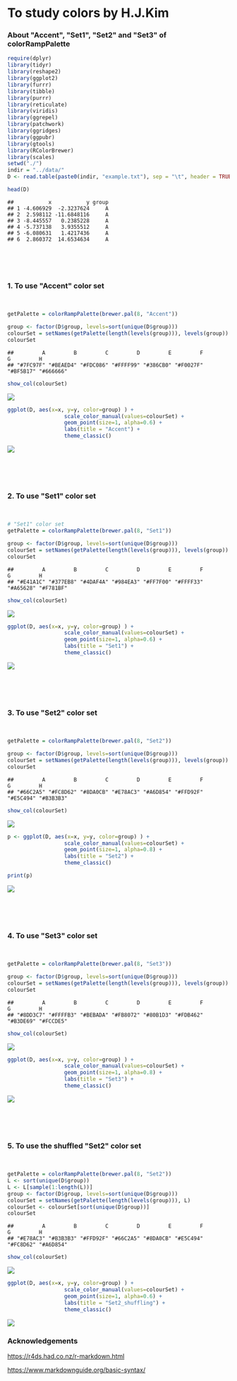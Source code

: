 # To study colors by H.J.Kim

<h3> About "Accent", "Set1", "Set2" and "Set3" of colorRampPalette </h3>

``` r
require(dplyr)
library(tidyr)
library(reshape2)
library(ggplot2)
library(furrr)
library(tibble)
library(purrr)
library(reticulate)
library(viridis)
library(ggrepel)
library(patchwork)
library(ggridges)
library(ggpubr)
library(gtools)
library(RColorBrewer)
library(scales)
setwd("./")
indir = "../data/"
D <- read.table(paste0(indir, "example.txt"), sep = "\t", header = TRUE)
```

``` r
head(D)
```

    ##           x           y group
    ## 1 -4.606929  -2.3237624     A
    ## 2  2.598112 -11.6848116     A
    ## 3 -8.445557   0.2385228     A
    ## 4 -5.737138   3.9355512     A
    ## 5 -6.080631   1.4217436     A
    ## 6  2.860372  14.6534634     A




<br><br><br>
### 1. To use "Accent" color set 
<br>


``` r
getPalette = colorRampPalette(brewer.pal(8, "Accent")) 

group <- factor(D$group, levels=sort(unique(D$group)))
colourSet = setNames(getPalette(length(levels(group))), levels(group))
colourSet
```

    ##         A         B         C         D         E         F         G         H 
    ## "#7FC97F" "#BEAED4" "#FDC086" "#FFFF99" "#386CB0" "#F0027F" "#BF5B17" "#666666"

``` r
show_col(colourSet)
```

![](README_figs/README-unnamed-chunk-5-1.png)<!-- -->

``` r
ggplot(D, aes(x=x, y=y, color=group) ) +
                  scale_color_manual(values=colourSet) +
                  geom_point(size=1, alpha=0.6) +
                  labs(title = "Accent") +        
                  theme_classic()
```

![](README_figs/README-unnamed-chunk-6-1.png)<!-- -->





<br><br><br>
### 2. To use "Set1" color set
<br>


``` r
# "Set1" color set
getPalette = colorRampPalette(brewer.pal(8, "Set1")) 

group <- factor(D$group, levels=sort(unique(D$group)))
colourSet = setNames(getPalette(length(levels(group))), levels(group))
colourSet
```

    ##         A         B         C         D         E         F         G         H 
    ## "#E41A1C" "#377EB8" "#4DAF4A" "#984EA3" "#FF7F00" "#FFFF33" "#A65628" "#F781BF"

``` r
show_col(colourSet)
```

![](README_figs/README-unnamed-chunk-8-1.png)<!-- -->

``` r
ggplot(D, aes(x=x, y=y, color=group) ) +
                  scale_color_manual(values=colourSet) +
                  geom_point(size=1, alpha=0.6) +
                  labs(title = "Set1") +
                  theme_classic() 
```

![](README_figs/README-unnamed-chunk-9-1.png)<!-- -->




<br><br><br>
### 3. To use "Set2" color set 
<br>

``` r
getPalette = colorRampPalette(brewer.pal(8, "Set2")) 

group <- factor(D$group, levels=sort(unique(D$group)))
colourSet = setNames(getPalette(length(levels(group))), levels(group))
colourSet
```

    ##         A         B         C         D         E         F         G         H 
    ## "#66C2A5" "#FC8D62" "#8DA0CB" "#E78AC3" "#A6D854" "#FFD92F" "#E5C494" "#B3B3B3"

``` r
show_col(colourSet)
```

![](README_figs/README-unnamed-chunk-11-1.png)<!-- -->

``` r
p <- ggplot(D, aes(x=x, y=y, color=group) ) +
                  scale_color_manual(values=colourSet) +
                  geom_point(size=1, alpha=0.8) +
                  labs(title = "Set2") +
                  theme_classic()  

print(p)
```

![](README_figs/README-unnamed-chunk-12-1.png)<!-- -->




<br><br><br>
### 4. To use "Set3" color set
<br>

``` r
getPalette = colorRampPalette(brewer.pal(8, "Set3")) 

group <- factor(D$group, levels=sort(unique(D$group)))
colourSet = setNames(getPalette(length(levels(group))), levels(group))
colourSet
```

    ##         A         B         C         D         E         F         G         H 
    ## "#8DD3C7" "#FFFFB3" "#BEBADA" "#FB8072" "#80B1D3" "#FDB462" "#B3DE69" "#FCCDE5"

``` r
show_col(colourSet)
```

![](README_figs/README-unnamed-chunk-14-1.png)<!-- -->

``` r
ggplot(D, aes(x=x, y=y, color=group) ) +
                  scale_color_manual(values=colourSet) +
                  geom_point(size=1, alpha=0.8) +
                  labs(title = "Set3") +
                  theme_classic()  
```

![](README_figs/README-unnamed-chunk-15-1.png)<!-- -->




<br><br><br>
### 5. To use the shuffled "Set2" color set 
<br>

``` r
getPalette = colorRampPalette(brewer.pal(8, "Set2")) 
L <- sort(unique(D$group))
L <- L[sample(1:length(L))]
group <- factor(D$group, levels=sort(unique(D$group)))
colourSet = setNames(getPalette(length(levels(group))), L)
colourSet <- colourSet[sort(unique(D$group))]
colourSet
```

    ##         A         B         C         D         E         F         G         H 
    ## "#E78AC3" "#B3B3B3" "#FFD92F" "#66C2A5" "#8DA0CB" "#E5C494" "#FC8D62" "#A6D854"

``` r
show_col(colourSet)
```

![](README_figs/README-unnamed-chunk-17-1.png)<!-- -->

``` r
ggplot(D, aes(x=x, y=y, color=group) ) +
                  scale_color_manual(values=colourSet) +
                  geom_point(size=1, alpha=0.6) +
                  labs(title = "Set2_shuffling") +
                  theme_classic()  
```

![](README_figs/README-unnamed-chunk-18-1.png)<!-- -->




### Acknowledgements

https://r4ds.had.co.nz/r-markdown.html

https://www.markdownguide.org/basic-syntax/


